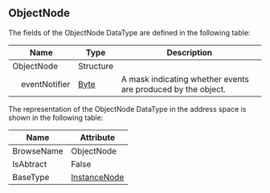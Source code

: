 <!-- datatype -->
## ObjectNode
<!-- end of description -->
The fields of the ObjectNode DataType are defined in the following table:  

|Name|Type|Description|
|---|---|---|
|ObjectNode|Structure||
|&nbsp;&nbsp;&nbsp;&nbsp;eventNotifier|[Byte](../../../Part3/DataTypes/Byte/readme.md)|A mask indicating whether events are produced by the object.|

The representation of the ObjectNode DataType in the address space is shown in the following table:  

|Name|Attribute|
|---|---|
|BrowseName|ObjectNode|
|IsAbtract|False|
|BaseType|[InstanceNode](../../../Part3/Services/InstanceNode/readme.md)|

